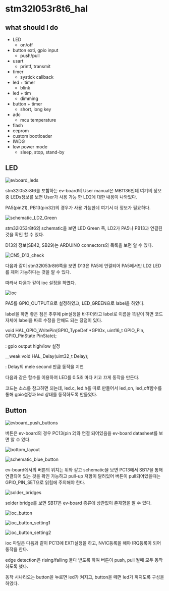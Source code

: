 # stm32l053r8t6_hal



## what should I do

* LED
  * on/off
* button exti, gpio input
  * push/pull
* usart
  * printf, transmit
* timer
  * systick callback
* led + timer
  * blink
* led + tim
  * dimming
* button + timer
  * short, long key
* adc
  * mcu temperature
* flash
* eeprom
* custom bootloader
* IWDG
* low power mode
  * sleep, stop, stand-by



## LED

![evboard_leds](evboard_leds.png)

stm32l053r8t6를 포함하는 ev-board의 User manual은 MB1136인데 여기의 정보 중 LEDs정보를 보면 User가 사용 가능 한 LD2에 대한 내용이 나와있다.

PA5(pin21), PB13(pin32)의 경우가 사용 가능한데 여기서 더 정보가 필요하다.



![schematic_LD2_Green](schematic_LD2_Green.png)

stm32l053r8t6의 schematic을 보면 LED Green 즉, LD2가 PA5나 PB13과 연결된 것을 확인 할 수 있다.

D13의 정보(SB42, SB29)는 ARDUINO connectors의 목록을 보면 알 수 있다.

![CN5_D13_check](CN5_D13_check.png)

다음과 같이 stm32l053r8t6쪽을 보면 D13은 PA5에 연결되어 PA5에서만 LD2 LED를 제어 가능하다는 것을 알 수 있다.

따라서 다음과 같이 ioc 설정을 하였다.

![ioc](ioc.png)



PA5를 GPIO_OUTPUT으로 설정하였고, LED_GREEN으로 label을 하였다.

label을 하면 좋은 점은 추후에 pin설정을 바꾸더라고 label로 이름을 똑같이 하면 코드 자체에 label을 따로 수정을 안해도 되는 장점이 있다.



void HAL_GPIO_WritePin(GPIO_TypeDef *GPIOx, uint16_t GPIO_Pin, GPIO_PinState PinState);

: gpio output high/low 설정

__weak void HAL_Delay(uint32_t Delay);

: Delay의 mele second 만큼 동작을 지연



다음과 같은 함수를 이용하여 LED를 0.5초 마다 키고 끄게 동작을 만든다.

코드는 소스를 참고하면 되는데, led.c, led.h를 따로 만들어서 led_on, led_off함수를 통해 gpio설정과 led 상태를 동작하도록 만들었다.



## Button

![evboard_push_buttons](evboard_push_buttons.png)

버튼은 ev-board의 경우 PC13(pin 2)와 연결 되어있음을 ev-board datasheet를 보면 알 수 있다.

![bottom_layout](bottom_layout.png)

![schematic_blue_button](schematic_blue_button.png)

ev-board에서의 버튼의 위치는 위와 같고 schematic을 보면 PC13에서 SB17을 통해 연결되어 있는 것을 확인 가능하고 pull-up 저항이 달려있어 버튼이 pull되어있을때는 GPIO_PIN_SET으로 읽힘에 주의해야 한다.

![solder_bridges](solder_bridges.png)

solder bridge를 보면 SB17은 ev-board 종류에 상관없이 존재함을 알 수 있다.

![ioc_button](ioc_button.png)

![ioc_button_setting1](ioc_button_setting1.png)

![ioc_button_setting2](ioc_button_setting2.png)

ioc 파일은 다음과 같이 PC13에 EXTI설정을 하고, NVIC등록을 해야 IRQ등록이 되어 동작을 한다.

edge detection은 rising/falling 둘다 받도록 하여 버튼이 push, pull 될때 모두 동작하도록 했다.



동작 시나리오는 button을 누르면 led가 켜지고, button을 떼면 led가 꺼지도록 구성을 하였다.

